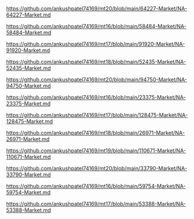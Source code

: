 <p><a href="https://github.com/ankushpatel74169/mt20/blob/main/64227-Market/NA-64227-Market.md">https://github.com/ankushpatel74169/mt20/blob/main/64227-Market/NA-64227-Market.md</a></p><p><a href="https://github.com/ankushpatel74169/mt16/blob/main/58484-Market/NA-58484-Market.md">https://github.com/ankushpatel74169/mt16/blob/main/58484-Market/NA-58484-Market.md</a></p><p><a href="https://github.com/ankushpatel74169/mt17/blob/main/91920-Market/NA-91920-Market.md">https://github.com/ankushpatel74169/mt17/blob/main/91920-Market/NA-91920-Market.md</a></p><p><a href="https://github.com/ankushpatel74169/mt18/blob/main/52435-Market/NA-52435-Market.md">https://github.com/ankushpatel74169/mt18/blob/main/52435-Market/NA-52435-Market.md</a></p><p><a href="https://github.com/ankushpatel74169/mt20/blob/main/94750-Market/NA-94750-Market.md">https://github.com/ankushpatel74169/mt20/blob/main/94750-Market/NA-94750-Market.md</a></p><p><a href="https://github.com/ankushpatel74169/mt16/blob/main/23375-Market/NA-23375-Market.md">https://github.com/ankushpatel74169/mt16/blob/main/23375-Market/NA-23375-Market.md</a></p><p><a href="https://github.com/ankushpatel74169/mt17/blob/main/128475-Market/NA-128475-Market.md">https://github.com/ankushpatel74169/mt17/blob/main/128475-Market/NA-128475-Market.md</a></p><p><a href="https://github.com/ankushpatel74169/mt18/blob/main/26971-Market/NA-26971-Market.md">https://github.com/ankushpatel74169/mt18/blob/main/26971-Market/NA-26971-Market.md</a></p><p><a href="https://github.com/ankushpatel74169/mt19/blob/main/110671-Market/NA-110671-Market.md">https://github.com/ankushpatel74169/mt19/blob/main/110671-Market/NA-110671-Market.md</a></p><p><a href="https://github.com/ankushpatel74169/mt20/blob/main/33790-Market/NA-33790-Market.md">https://github.com/ankushpatel74169/mt20/blob/main/33790-Market/NA-33790-Market.md</a></p><p><a href="https://github.com/ankushpatel74169/mt16/blob/main/59754-Market/NA-59754-Market.md">https://github.com/ankushpatel74169/mt16/blob/main/59754-Market/NA-59754-Market.md</a></p><p><a href="https://github.com/ankushpatel74169/mt17/blob/main/53388-Market/NA-53388-Market.md">https://github.com/ankushpatel74169/mt17/blob/main/53388-Market/NA-53388-Market.md</a></p>

